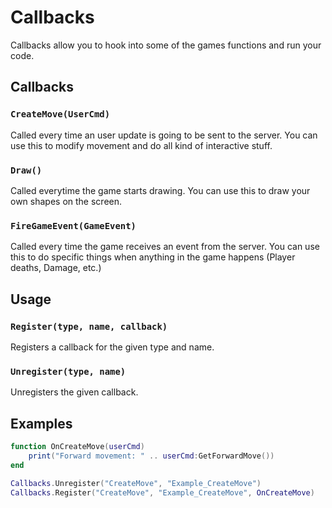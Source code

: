 # Callbacks

Callbacks allow you to hook into some of the games functions and run your code.

## Callbacks

### `CreateMove(UserCmd)`

Called every time an user update is going to be sent to the server.
You can use this to modify movement and do all kind of interactive stuff.

### `Draw()`

Called everytime the game starts drawing.
You can use this to draw your own shapes on the screen.

### `FireGameEvent(GameEvent)`

Called every time the game receives an event from the server.
You can use this to do specific things when anything in the game happens (Player deaths, Damage, etc.)

## Usage

### `Register(type, name, callback)`

Registers a callback for the given type and name.

### `Unregister(type, name)`

Unregisters the given callback.

## Examples

``` lua title="Print the forward movement"
function OnCreateMove(userCmd)
    print("Forward movement: " .. userCmd:GetForwardMove())
end

Callbacks.Unregister("CreateMove", "Example_CreateMove")
Callbacks.Register("CreateMove", "Example_CreateMove", OnCreateMove)
```
